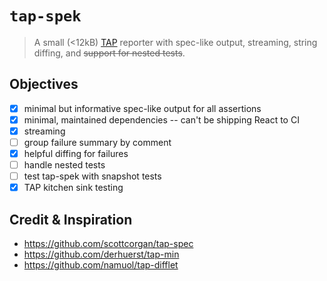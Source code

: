 # `tap-spek`

> A small (<12kB) [TAP](https://testanything.org/) reporter with spec-like output, streaming, string diffing, and ~~support for nested tests~~.

## Objectives

- [x] minimal but informative spec-like output for all assertions
- [x] minimal, maintained dependencies -- can't be shipping React to CI
- [x] streaming
- [ ] group failure summary by comment
- [x] helpful diffing for failures
- [ ] handle nested tests
- [ ] test tap-spek with snapshot tests
- [x] TAP kitchen sink testing

## Credit & Inspiration

- https://github.com/scottcorgan/tap-spec
- https://github.com/derhuerst/tap-min
- https://github.com/namuol/tap-difflet
